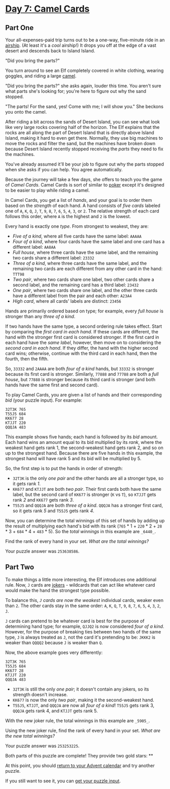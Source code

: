 # [Day 7: Camel Cards](https://adventofcode.com/2023/day/7)

## Part One

Your all-expenses-paid trip turns out to be a one-way, five-minute ride in
an [airship](https://en.wikipedia.org/wiki/Airship). (At least it's a _cool_ airship!) It drops you off at the edge of a
vast desert and descends back to Island Island.

"Did you bring the parts?"

You turn around to see an Elf completely covered in white clothing, wearing goggles, and riding a
large [camel](https://en.wikipedia.org/wiki/Dromedary).

"Did you bring the parts?" she asks again, louder this time. You aren't sure what parts she's looking for; you're here
to figure out why the sand stopped.

"The parts! For the sand, yes! Come with me; I will show you." She beckons you onto the camel.

After riding a bit across the sands of Desert Island, you can see what look like very large rocks covering half of the
horizon. The Elf explains that the rocks are all along the part of Desert Island that is directly above Island Island,
making it hard to even get there. Normally, they use big machines to move the rocks and filter the sand, but the
machines have broken down because Desert Island recently stopped receiving the _parts_ they need to fix the machines.

You've already assumed it'll be your job to figure out why the parts stopped when she asks if you can help. You agree
automatically.

Because the journey will take a few days, she offers to teach you the game of _Camel Cards_. Camel Cards is sort of
similar to [poker](https://en.wikipedia.org/wiki/List_of_poker_hands) except it's designed to be easier to play while
riding a camel.

In Camel Cards, you get a list of _hands_, and your goal is to order them based on the _strength_ of each hand. A hand
consists of _five cards_ labeled one of `A`, `K`, `Q`, `J`, `T`, `9`, `8`, `7`, `6`, `5`, `4`, `3`, or `2`. The relative
strength of each card follows this order, where `A` is the highest and `2` is the lowest.

Every hand is exactly one _type_. From strongest to weakest, they are:

* _Five of a kind_, where all five cards have the same label: `AAAAA`
* _Four of a kind_, where four cards have the same label and one card has a different label: `AA8AA`
* _Full house_, where three cards have the same label, and the remaining two cards share a different label: `23332`
* _Three of a kind_, where three cards have the same label, and the remaining two cards are each different from any
  other card in the hand: `TTT98`
* _Two pair_, where two cards share one label, two other cards share a second label, and the remaining card has a third
  label: `23432`
* _One pair_, where two cards share one label, and the other three cards have a different label from the pair and each
  other: `A23A4`
* _High card_, where all cards' labels are distinct: `23456`

Hands are primarily ordered based on type; for example, every _full house_ is stronger than any _three of a kind_.

If two hands have the same type, a second ordering rule takes effect. Start by comparing the _first card in each hand_.
If these cards are different, the hand with the stronger first card is considered stronger. If the first card in each
hand have the _same label_, however, then move on to considering the _second card in each hand_. If they differ, the
hand with the higher second card wins; otherwise, continue with the third card in each hand, then the fourth, then the
fifth.

So, `33332` and `2AAAA` are both _four of a kind_ hands, but `33332` is stronger because its first card is stronger.
Similarly, `77888` and `77788` are both a _full house_, but `77888` is stronger because its third card is stronger (and
both hands have the same first and second card).

To play Camel Cards, you are given a list of hands and their corresponding _bid_ (your puzzle input). For example:

    32T3K 765
    T55J5 684
    KK677 28
    KTJJT 220
    QQQJA 483

This example shows five hands; each hand is followed by its _bid_ amount. Each hand wins an amount equal to its bid
multiplied by its _rank_, where the weakest hand gets rank 1, the second-weakest hand gets rank 2, and so on up to the
strongest hand. Because there are five hands in this example, the strongest hand will have rank 5 and its bid will be
multiplied by 5.

So, the first step is to put the hands in order of strength:

* `32T3K` is the only _one pair_ and the other hands are all a stronger type, so it gets rank _1_.
* `KK677` and `KTJJT` are both _two pair_. Their first cards both have the same label, but the second card of `KK677` is
  stronger (`K` vs `T`), so `KTJJT` gets rank _2_ and `KK677` gets rank _3_.
* `T55J5` and `QQQJA` are both _three of a kind_. `QQQJA` has a stronger first card, so it gets rank _5_ and `T55J5`
  gets rank _4_.

Now, you can determine the total winnings of this set of hands by adding up the result of multiplying each hand's bid
with its rank (`765` \* 1 + `220` \* 2 + `28` \* 3 + `684` \* 4 + `483` \* 5). So the _total winnings_ in this example
are `_6440_`.

Find the rank of every hand in your set. _What are the total winnings?_

Your puzzle answer was `253638586`.

## Part Two

To make things a little more interesting, the Elf introduces one additional rule. Now, `J` cards
are [jokers](https://en.wikipedia.org/wiki/Joker_(playing_card)) - wildcards that can act like whatever card would make
the hand the strongest type possible.

To balance this, _`J` cards are now the weakest_ individual cards, weaker even than `2`. The other cards stay in the
same order: `A`, `K`, `Q`, `T`, `9`, `8`, `7`, `6`, `5`, `4`, `3`, `2`, `J`.

`J` cards can pretend to be whatever card is best for the purpose of determining hand type; for example, `QJJQ2` is now
considered _four of a kind_. However, for the purpose of breaking ties between two hands of the same type, `J` is always
treated as `J`, not the card it's pretending to be: `JKKK2` is weaker than `QQQQ2` because `J` is weaker than `Q`.

Now, the above example goes very differently:

    32T3K 765
    T55J5 684
    KK677 28
    KTJJT 220
    QQQJA 483

* `32T3K` is still the only _one pair_; it doesn't contain any jokers, so its strength doesn't increase.
* `KK677` is now the only _two pair_, making it the second-weakest hand.
* `T55J5`, `KTJJT`, and `QQQJA` are now all _four of a kind_! `T55J5` gets rank 3, `QQQJA` gets rank 4, and `KTJJT` gets
  rank 5.

With the new joker rule, the total winnings in this example are `_5905_`.

Using the new joker rule, find the rank of every hand in your set. _What are the new total winnings?_

Your puzzle answer was `253253225`.

Both parts of this puzzle are complete! They provide two gold stars: \*\*

At this point, you should [return to your Advent calendar](https://adventofcode.com/2023) and try another puzzle.

If you still want to see it, you can [get your puzzle input](https://adventofcode.com/2023/day/7/input).
